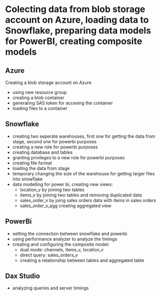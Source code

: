 # Colecting data from blob storage account on Azure, loading data to Snowflake, preparing data models for PowerBI, creating composite models

## Azure 
Creating a blob storage account on Azure
- using new resource group
- creating a blob container
- generating SAS token for accesing the container
- loading files to a container

## Snowflake
- creating two seperate warehouses, first one for getting the data from stage, second one for powerbi purposes
- creating a new role for powerbi purposes
- creating database and tables
- granting privileges to a new role for powerbi purposes
- creating file format
- loading the data from stage
- temporary changing the size of the warehouse for getting larger files into snowflake
- data modelling for power bi, creating new views:
    - location_v by joining two tables
    - items_v by joining two tables and removing duplicated data
    - sales_order_v by joing sales orders data with items in sales orders
    - sales_order_v_agg creating aggregated view

## PowerBi
- setting the connection between snowflake and powerbi
- using performance analyzer to analyze the timings
- creating and configuring the composite model:
    - dual mode: channels, items_v, location_v
    - direct query: sales_orders_v
    - creating a relationship between tables and aggregated table

## Dax Studio
- analyzing queries and server timings